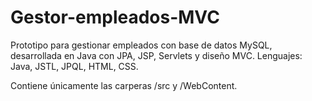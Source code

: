 # Gestor-empleados-MVC
Prototipo para gestionar empleados con base de datos MySQL, desarrollada en Java con JPA, JSP, Servlets y diseño MVC. Lenguajes: Java, JSTL, JPQL, HTML, CSS.

Contiene únicamente las carperas /src y /WebContent.
